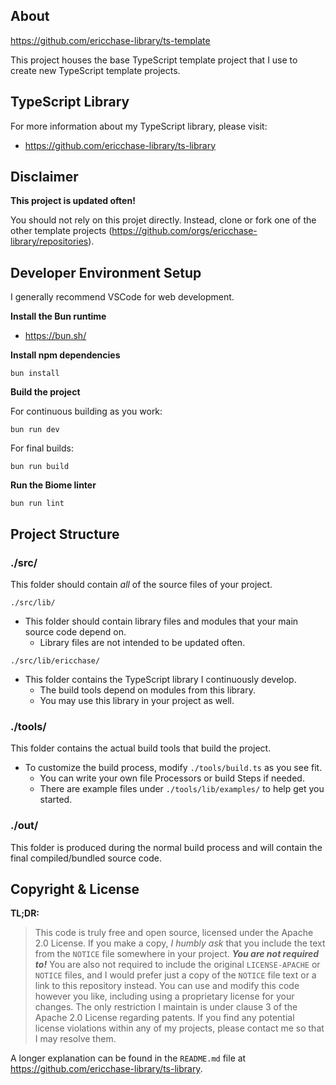 ## About

https://github.com/ericchase-library/ts-template

This project houses the base TypeScript template project that I use to create new TypeScript template projects.

## TypeScript Library

For more information about my TypeScript library, please visit:

- https://github.com/ericchase-library/ts-library

## Disclaimer

**This project is updated often!**

You should not rely on this projet directly. Instead, clone or fork one of the other template projects (https://github.com/orgs/ericchase-library/repositories).

## Developer Environment Setup

I generally recommend VSCode for web development.

**Install the Bun runtime**

- https://bun.sh/

**Install npm dependencies**

```
bun install
```

**Build the project**

For continuous building as you work:

```
bun run dev
```

For final builds:

```
bun run build
```

**Run the Biome linter**

```
bun run lint
```

## Project Structure

### ./src/

This folder should contain _all_ of the source files of your project.

`./src/lib/`

- This folder should contain library files and modules that your main source code depend on.
  - Library files are not intended to be updated often.

`./src/lib/ericchase/`

- This folder contains the TypeScript library I continuously develop.
  - The build tools depend on modules from this library.
  - You may use this library in your project as well.

### ./tools/

This folder contains the actual build tools that build the project.

- To customize the build process, modify `./tools/build.ts` as you see fit.
  - You can write your own file Processors or build Steps if needed.
  - There are example files under `./tools/lib/examples/` to help get you started.

### ./out/

This folder is produced during the normal build process and will contain the final compiled/bundled source code.

## Copyright & License

**TL;DR:**

> This code is truly free and open source, licensed under the Apache 2.0 License. If you make a copy, _I humbly ask_ that you include the text from the `NOTICE` file somewhere in your project. **_You are not required to!_** You are also not required to include the original `LICENSE-APACHE` or `NOTICE` files, and I would prefer just a copy of the `NOTICE` file text or a link to this repository instead. You can use and modify this code however you like, including using a proprietary license for your changes. The only restriction I maintain is under clause 3 of the Apache 2.0 License regarding patents. If you find any potential license violations within any of my projects, please contact me so that I may resolve them.

A longer explanation can be found in the `README.md` file at https://github.com/ericchase-library/ts-library.
